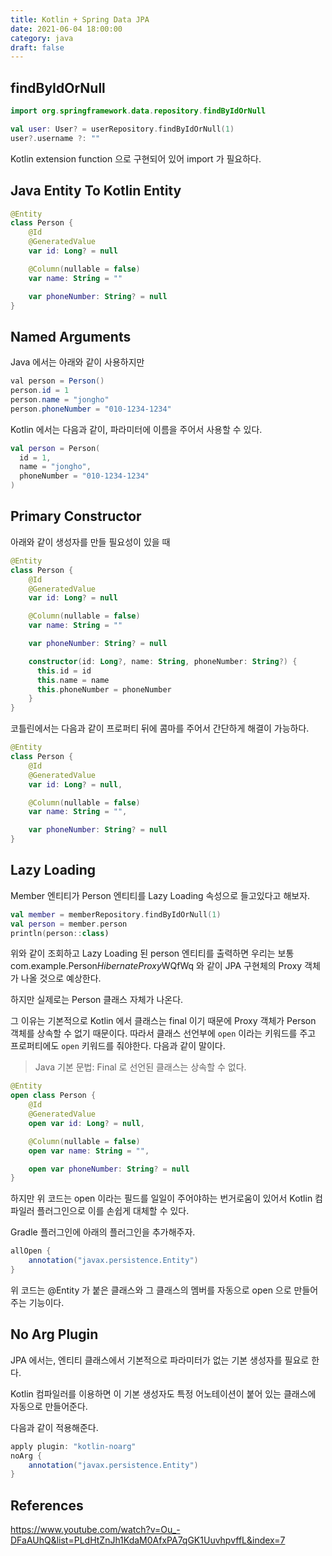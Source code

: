 ```yaml
---
title: Kotlin + Spring Data JPA
date: 2021-06-04 18:00:00
category: java
draft: false
---
```


## findByIdOrNull

```kotlin
import org.springframework.data.repository.findByIdOrNull

val user: User? = userRepository.findByIdOrNull(1)
user?.username ?: ""
```

Kotlin extension function 으로 구현되어 있어 import 가 필요하다.

## Java Entity To Kotlin Entity

```kotlin
@Entity
class Person {
    @Id
    @GeneratedValue
    var id: Long? = null

    @Column(nullable = false)
    var name: String = ""

    var phoneNumber: String? = null
}
```

## Named Arguments

Java 에서는 아래와 같이 사용하지만

```java
val person = Person()
person.id = 1
person.name = "jongho"
person.phoneNumber = "010-1234-1234"
```

Kotlin 에서는 다음과 같이, 파라미터에 이름을 주어서 사용할 수 있다.

```kotlin
val person = Person(
  id = 1,
  name = "jongho",
  phoneNumber = "010-1234-1234"
)
```

## Primary Constructor

아래와 같이 생성자를 만들 필요성이 있을 때

```kotlin
@Entity
class Person {
    @Id
    @GeneratedValue
    var id: Long? = null

    @Column(nullable = false)
    var name: String = ""

    var phoneNumber: String? = null

    constructor(id: Long?, name: String, phoneNumber: String?) {
      this.id = id
      this.name = name
      this.phoneNumber = phoneNumber
    }
}
```

코틀린에서는 다음과 같이 프로퍼티 뒤에 콤마를 주어서 간단하게 해결이 가능하다.

```kotlin
@Entity
class Person {
    @Id
    @GeneratedValue
    var id: Long? = null,

    @Column(nullable = false)
    var name: String = "",

    var phoneNumber: String? = null
}
```

## Lazy Loading

Member 엔티티가 Person 엔티티를 Lazy Loading 속성으로 들고있다고 해보자.

```kotlin
val member = memberRepository.findByIdOrNull(1)
val person = member.person
println(person::class)
```

위와 같이 조회하고 Lazy Loading 된 person 엔티티를 출력하면 우리는 보통 com.example.Person$HibernateProxy$WQfWq 와 같이 JPA 구현체의 Proxy 객체가 나올 것으로 예상한다.

하지만 실제로는 Person 클래스 자체가 나온다.

그 이유는 기본적으로 Kotlin 에서 클래스는 final 이기 때문에 Proxy 객체가 Person 객체를 상속할 수 없기 때문이다. 따라서 클래스 선언부에 `open` 이라는 키워드를 주고 프로퍼티에도 `open` 키워드를 줘야한다. 다음과 같이 말이다.

> Java 기본 문법: Final 로 선언된 클래스는 상속할 수 없다.

```kotlin
@Entity
open class Person {
    @Id
    @GeneratedValue
    open var id: Long? = null,

    @Column(nullable = false)
    open var name: String = "",

    open var phoneNumber: String? = null
}
```

하지만 위 코드는 open 이라는 필드를 일일이 주어야하는 번거로움이 있어서 Kotlin 컴파일러 플러그인으로 이를 손쉽게 대체할 수 있다.

Gradle 플러그인에 아래의 플러그인을 추가해주자.

```gradle
allOpen {
    annotation("javax.persistence.Entity")
}
```

위 코드는 @Entity 가 붙은 클래스와 그 클래스의 멤버를 자동으로 open 으로 만들어주는 기능이다.

## No Arg Plugin

JPA 에서는, 엔티티 클래스에서 기본적으로 파라미터가 없는 기본 생성자를 필요로 한다.

Kotlin 컴파일러를 이용하면 이 기본 생성자도 특정 어노테이션이 붙어 있는 클래스에 자동으로 만들어준다.

다음과 같이 적용해준다.

```gradle
apply plugin: "kotlin-noarg"
noArg {
    annotation("javax.persistence.Entity")
}
```

## References

https://www.youtube.com/watch?v=Ou_-DFaAUhQ&list=PLdHtZnJh1KdaM0AfxPA7qGK1UuvhpvffL&index=7
